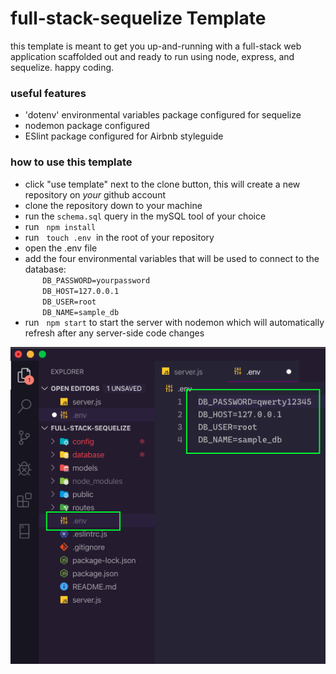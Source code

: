 # **full-stack-sequelize Template**
this template is meant to get you up-and-running with a full-stack web application scaffolded out and ready to run using node, express, and sequelize.  happy coding.

### **useful features**
* 'dotenv' environmental variables package configured for sequelize
* nodemon package configured
* ESlint package configured for Airbnb styleguide

### **how to use this template**
* click "use template" next to the clone button, this will create a new repository on *your* github account
* clone the repository down to your machine
* run the `schema.sql` query in the mySQL tool of your choice  
* run &nbsp; `npm install`
* run &nbsp; `touch .env` &nbsp;in the root of your repository
* open the .env file
* add the four environmental variables that will be used to connect to the database:
    <br/>       `DB_PASSWORD=yourpassword`
    <br/>       `DB_HOST=127.0.0.1`
    <br/>       `DB_USER=root`
    <br/>       `DB_NAME=sample_db`
* run &nbsp; `npm start` to start the server with nodemon which will automatically refresh after any server-side code changes

![image](./public/assets/images/dotenv.png)